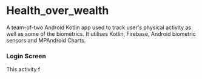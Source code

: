 # Health_over_wealth
A team-of-two Android Kotlin app used to track user's physical activity as well as some of the biometrics. It utilises Kotlin, Firebase, Android biometric sensors and MPAndroid Charts.

### Login Screen
This activity f


